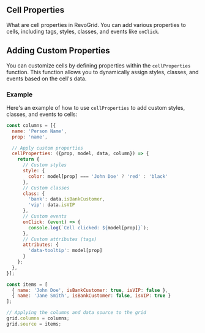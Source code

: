 
## Cell Properties

What are cell properties in RevoGrid. You can add various properties to cells, including tags, styles, classes, and events like `onClick`.

## Adding Custom Properties

You can customize cells by defining properties within the `cellProperties` function. This function allows you to dynamically assign styles, classes, and events based on the cell's data.

### Example

Here's an example of how to use `cellProperties` to add custom styles, classes, and events to cells:

```js
const columns = [{
  name: 'Person Name',
  prop: 'name',

  // Apply custom properties
  cellProperties: ({prop, model, data, column}) => {
    return {
      // Custom styles
      style: {
        color: model[prop] === 'John Doe' ? 'red' : 'black'
      },
      // Custom classes
      class: {
        'bank': data.isBankCustomer,
        'vip': data.isVIP
      },
      // Custom events
      onClick: (event) => {
        console.log(`Cell clicked: ${model[prop]}`);
      },
      // Custom attributes (tags)
      attributes: {
        'data-tooltip': model[prop]
      }
    };
  },
}];

const items = [
  { name: 'John Doe', isBankCustomer: true, isVIP: false },
  { name: 'Jane Smith', isBankCustomer: false, isVIP: true }
];

// Applying the columns and data source to the grid
grid.columns = columns;
grid.source = items;
```